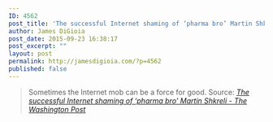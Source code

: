 ```yaml
---
ID: 4562
post_title: 'The successful Internet shaming of ‘pharma bro’ Martin Shkreli &#8211; The Washington Post'
author: James DiGioia
post_date: 2015-09-23 16:38:17
post_excerpt: ""
layout: post
permalink: http://jamesdigioia.com/?p=4562
published: false
---
```

> Sometimes the Internet mob can be a force for good.
Source: *[The successful Internet shaming of ‘pharma bro’ Martin Shkreli - The Washington Post][1]*

 [1]: https://www.washingtonpost.com/news/the-intersect/wp/2015/09/23/the-successful-internet-shaming-of-pharma-bro-martin-shkreli/
